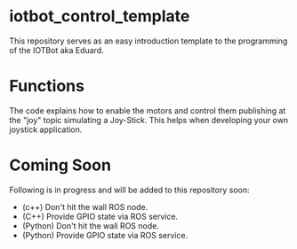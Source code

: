 # iotbot_control_template
This repository serves as an easy introduction template to the programming of the IOTBot aka Eduard.

# Functions
The code explains how to enable the motors and control them publishing at the "joy" topic simulating a Joy-Stick. 
This helps when developing your own joystick application.

# Coming Soon

Following is in progress and will be added to this repository soon:

* (c++) Don't hit the wall ROS node.
* (C++) Provide GPIO state via ROS service.
* (Python) Don't hit the wall ROS node.
* (Python) Provide GPIO state via ROS service.
